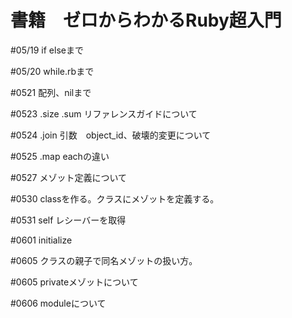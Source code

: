 # 書籍　ゼロからわかるRuby超入門

#05/19 if elseまで

#05/20 while.rbまで

#0521 配列、nilまで

#0523 .size .sum リファレンスガイドについて

#0524 .join 引数　object_id、破壊的変更について

#0525 .map eachの違い

#0527 メゾット定義について

#0530 classを作る。クラスにメゾットを定義する。

#0531 self レシーバーを取得

#0601 initialize

#0605 クラスの親子で同名メゾットの扱い方。

#0605 privateメゾットについて

#0606 moduleについて
